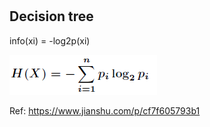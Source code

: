 #
## Decision tree
info(xi) = -log2p(xi)

![alt text](./images/entropy.png)

Ref:
https://www.jianshu.com/p/cf7f605793b1